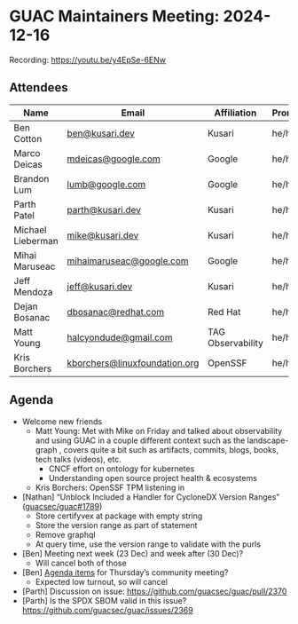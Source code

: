 # GUAC Maintainers Meeting: 2024-12-16

Recording: https://youtu.be/y4EpSe-6ENw

## Attendees

| Name | Email | Affiliation | Pronouns
| ---- | ----- | ----------- | --------
| Ben Cotton | ben@kusari.dev | Kusari | he/him
| Marco Deicas | mdeicas@google.com | Google | he/him
| Brandon Lum | lumb@google.com | Google | he/him
| Parth Patel | parth@kusari.dev | Kusari | he/him
| Michael Lieberman | mike@kusari.dev | Kusari | he/him
| Mihai Maruseac | mihaimaruseac@google.com | Google | he/him
| Jeff Mendoza | jeff@kusari.dev | Kusari | he/him
| Dejan Bosanac | dbosanac@redhat.com | Red Hat | he/him
| Matt Young | halcyondude@gmail.com | TAG Observability | he/him
| Kris Borchers | kborchers@linuxfoundation.org | OpenSSF | he/him

## Agenda

* Welcome new friends
    * Matt Young: Met with Mike on Friday and talked about observability and using GUAC in a couple different context such as the landscape-graph , covers quite a bit such as artifacts, commits, blogs, books, tech talks (videos), etc.
        * CNCF effort on ontology for kubernetes
        * Understanding open source project health & ecosystems
    * Kris Borchers: OpenSSF TPM listening in
* [Nathan] “Unblock Included a Handler for CycloneDX Version Ranges” ([guacsec/guac#1789](https://github.com/guacsec/guac/pull/1789))
    * Store certifyvex at package with empty string
    * Store the version range as part of statement
    * Remove graphql
    * At query time, use the version range to validate with the purls
* [Ben] Meeting next week (23 Dec) and week after (30 Dec)?
    * Will cancel both of those
* [Ben] [Agenda items](https://docs.google.com/document/d/1ImSlr_t3WNZ3zWqpmfqkw1mi6_nkv3enkQ7snWDomKA/edit?tab=t.0#heading=h.a89kkjlbgpca) for Thursday’s community meeting?
    * Expected low turnout, so will cancel
* [Parth] Discussion on issue: https://github.com/guacsec/guac/pull/2370
* [Parth] Is the SPDX SBOM valid in this issue? https://github.com/guacsec/guac/issues/2369
